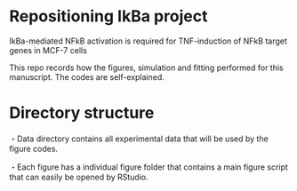 # Repositioning IkBa project
IkBa-mediated NFkB activation is required for TNF-induction of NFkB target genes in MCF-7 cells

This repo records how the figures, simulation and fitting performed for this manuscript. The codes are self-explained.

# Directory structure
・Data directory contains all experimental data that will be used by the figure codes.

・Each figure has a individual figure folder that contains a main figure script that can easily be opened by RStudio.
